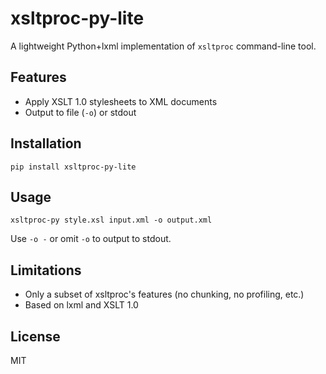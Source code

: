# xsltproc-py-lite

A lightweight Python+lxml implementation of `xsltproc` command-line tool.

## Features

- Apply XSLT 1.0 stylesheets to XML documents
- Output to file (`-o`) or stdout

## Installation

```
pip install xsltproc-py-lite
```


## Usage

```
xsltproc-py style.xsl input.xml -o output.xml
```

Use `-o -` or omit `-o` to output to stdout.

## Limitations

- Only a subset of xsltproc's features (no chunking, no profiling, etc.)
- Based on lxml and XSLT 1.0

## License

MIT
